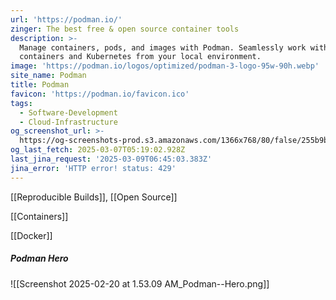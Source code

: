 ```yaml
---
url: 'https://podman.io/'
zinger: The best free & open source container tools
description: >-
  Manage containers, pods, and images with Podman. Seamlessly work with
  containers and Kubernetes from your local environment.
image: 'https://podman.io/logos/optimized/podman-3-logo-95w-90h.webp'
site_name: Podman
title: Podman
favicon: 'https://podman.io/favicon.ico'
tags:
  - Software-Development
  - Cloud-Infrastructure
og_screenshot_url: >-
  https://og-screenshots-prod.s3.amazonaws.com/1366x768/80/false/255b9b3e474ff813ab119926b4055817b6e88a6a91b49d85ce261dedbfeaec36.jpeg
og_last_fetch: 2025-03-07T05:19:02.928Z
last_jina_request: '2025-03-09T06:45:03.383Z'
jina_error: 'HTTP error! status: 429'
---
```

[[Reproducible Builds]], [[Open Source]]

[[Containers]]

[[Docker]]

##### Podman Hero
![[Screenshot 2025-02-20 at 1.53.09 AM_Podman--Hero.png]]
